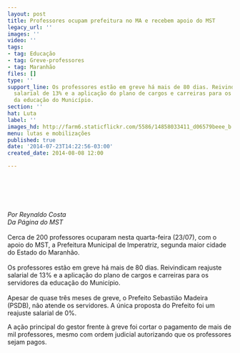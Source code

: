 ```yaml
---
layout: post
title: Professores ocupam prefeitura no MA e recebem apoio do MST
legacy_url: ''
images: ''
video: ''
tags:
- tag: Educação
- tag: Greve-professores
- tag: Maranhão
files: []
type: ''
support_line: Os professores estão em greve há mais de 80 dias. Reivindicam reajuste
  salarial de 13% e a aplicação do plano de cargos e carreiras para os servidores
  da educação do Município.
section: ''
hat: Luta
label: ''
images_hd: http://farm6.staticflickr.com/5586/14858033411_d06579beee_b.jpg
menu: lutas e mobilizações
published: true
date: '2014-07-23T14:22:56-03:00'
created_date: 2014-08-08 12:00

---
```

<h1>&nbsp;</h1>

<p><em>Por Reynaldo Costa<br />
Da&nbsp;P&aacute;gina do&nbsp;MST</em><br />
<br />
Cerca de 200 professores ocuparam nesta quarta-feira (23/07), com o apoio do MST, a Prefeitura Municipal de Imperatriz, segunda maior cidade do Estado do Maranh&atilde;o.<br />
<br />
Os professores est&atilde;o em greve h&aacute; mais de 80 dias. Reivindicam reajuste salarial de 13% e a aplica&ccedil;&atilde;o do plano de cargos e carreiras para os servidores da educa&ccedil;&atilde;o do Munic&iacute;pio.<br />
<br />
Apesar de quase tr&ecirc;s meses de greve, o Prefeito Sebasti&atilde;o Madeira (PSDB), n&atilde;o atende os servidores. A &uacute;nica proposta do Prefeito foi um reajuste salarial de 0%.</p>

<p>A a&ccedil;&atilde;o principal do gestor frente &agrave; greve foi cortar o pagamento de mais de mil professores, mesmo com ordem judicial autorizando que os professores sejam pagos.</p>
